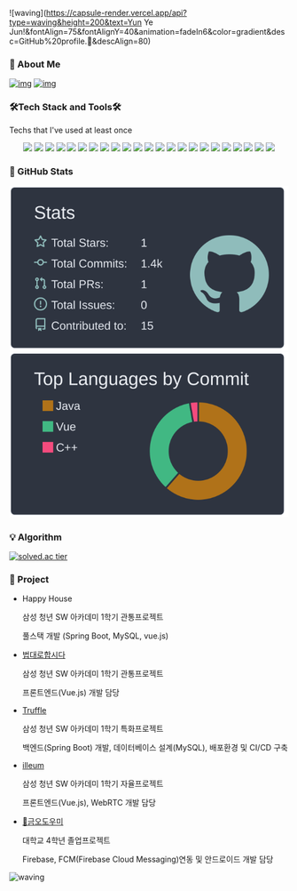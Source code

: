 

![waving](https://capsule-render.vercel.app/api?type=waving&height=200&text=Yun Ye Jun!&fontAlign=75&fontAlignY=40&animation=fadeIn6&color=gradient&desc=GitHub%20profile.👋&descAlign=80)

### 👨 About Me

[![img](https://camo.githubusercontent.com/f0879a34f38a86e8af3459a423f7568a894f6c8f661446cda1534de56b841a57/68747470733a2f2f696d672e736869656c64732e696f2f62616467652f506f7274666f6c696f2d3030303030303f7374796c653d666c61742d737175617265266c6f676f3d4e6f74696f6e266c6f676f436f6c6f723d7768697465)](https://www.notion.so/Yun-Ye-Jun-7f8f0706b17443519f95012b7bb4a664) [![img](https://camo.githubusercontent.com/47bb94e6866b3df47db0719e9243276656acee71ecc4d4855c200f35243d8323/68747470733a2f2f696d672e736869656c64732e696f2f62616467652f476d61696c2d4541343333353f7374796c653d666c61742d737175617265266c6f676f3d476d61696c266c6f676f436f6c6f723d7768697465)](mailto:dbm01049@gmail.com)




### 🛠️Tech Stack and Tools🛠️

Techs that I've used at least once

<span style="display:block;text-align:center">
 <img src="https://img.shields.io/badge/Java-007396?style=flat-square&logo=Java&logoColor=white"/> <img src="https://img.shields.io/badge/HTML5-E34F26?style=flat-square&logo=HTML5&logoColor=white"/> <img src="https://img.shields.io/badge/CSS3-1572B6?style=flat-square&logo=CSS3&logoColor=white"/> <img src="https://img.shields.io/badge/JavaScript-F7DF1E?style=flat-square&logo=JavaScript&logoColor=black"/> <img src="https://img.shields.io/badge/Python-3776AB?style=flat-square&logo=Python&logoColor=white"/> <img src="https://img.shields.io/badge/SpringBoot-6DB33F?style=flat-square&logo=spring&logoColor=white"/> <img src="https://img.shields.io/badge/Swagger-85EA2D?style=flat-square&logo=Swagger&logoColor=black"/> <img src="https://img.shields.io/badge/MySQL-4479A1?style=flat-square&logo=MySQL&logoColor=white"/> 
<img src="https://img.shields.io/badge/Vue.js-4FC08D?style=flat-square&logo=vue-dot-js&logoColor=white"/> <img src="https://img.shields.io/badge/Vuetify-1867C0?style=flat-square&logo=Vuetify&logoColor=white"/> <img src="https://img.shields.io/badge/WebRTC-333333?style=flat-square&logo=WebRTC&logoColor=white"/> <img src="https://img.shields.io/badge/Android-3DDC84?style=flat-square&logo=Android&logoColor=black"/> <img src="https://img.shields.io/badge/Firebase-FFCA28?style=flat-square&logo=Firebase&logoColor=black"/> <img src="https://img.shields.io/badge/Selenium-43B02A?style=flat-square&logo=Selenium&logoColor=white"/> <img src="https://img.shields.io/badge/ubuntu-E95420?style=flat-square&logo=ubuntu&logoColor=white"/>  <img src="https://img.shields.io/badge/SonarQube-4E9BCD?style=flat-square&logo=SonarQube&logoColor=white"/> <img src="https://img.shields.io/badge/GitHub-181717?style=flat-square&logo=GitHub&logoColor=white"/> <img src="https://img.shields.io/badge/Git-F05032?style=flat-square&logo=Git&logoColor=white"/> <img src="https://img.shields.io/badge/Jira-0052CC?style=flat-square&logo=Jira-Software&logoColor=white"/>
 <img src="https://img.shields.io/badge/Nginx-009639?style=flat-square&logo=Nginx&logoColor=white"/> <img src="https://img.shields.io/badge/Amazon AWS-232F3E?style=flat-square&logo=Amazon-AWS&logoColor=white"/>  <img src="https://img.shields.io/badge/Jenkins-D24939?style=flat-square&logo=Jenkins&logoColor=white"/> <img src="https://img.shields.io/badge/Docker-2496ED?style=flat-square&logo=Docker&logoColor=white"/> 
</span>



### 👦 GitHub Stats
[![](https://raw.githubusercontent.com/dbs7120/dbs7120/main/profile-summary-card-output/nord_dark/3-stats.svg)](https://github.com/vn7n24fzkq/github-profile-summary-cards)[![](https://raw.githubusercontent.com/dbs7120/dbs7120/main/profile-summary-card-output/nord_dark/2-most-commit-language.svg)](https://github.com/vn7n24fzkq/github-profile-summary-cards)



### 💡 Algorithm
[![solved.ac tier](http://mazassumnida.wtf/api/generate_badge?boj=dbm01049)](https://solved.ac/dbm01049)



### 📂 Project

- Happy House

  삼성 청년 SW 아카데미 1학기 관통프로젝트

  풀스택 개발 (Spring Boot, MySQL, vue.js)

- [법대로합시다](https://www.notion.so/a0457cc0e5134e3cad3b274ff84ad6a9)

  삼성 청년 SW 아카데미 1학기 관통프로젝트

  프론트엔드(Vue.js) 개발 담당

- [Truffle](https://www.notion.so/Truffle-8a21d2312ce1474d97caa28c0583fe2f)

  삼성 청년 SW 아카데미 1학기 특화프로젝트

  백엔드(Spring Boot) 개발, 데이터베이스 설계(MySQL), 배포환경 및 CI/CD 구축

- [illeum](https://www.notion.so/illeum-a9546657ea004f6e84b5fa22b8a876ba)

  삼성 청년 SW 아카데미 1학기 자율프로젝트

  프론트엔드(Vue.js), WebRTC 개발 담당

- [🏫금오도우미](https://www.notion.so/a41f18cd663c4b16acd21ca75e5359db) 

  대학교 4학년 졸업프로젝트

  Firebase, FCM(Firebase Cloud Messaging)연동 및 안드로이드 개발 담당








![waving](https://capsule-render.vercel.app/api?type=waving&height=200&rotate=-180&section=footer)



